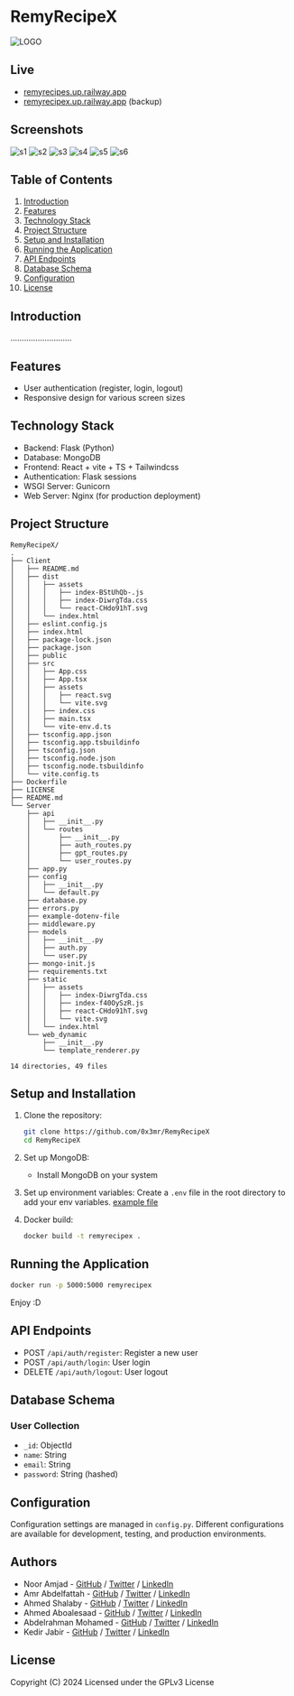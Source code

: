 # RemyRecipeX

![LOGO](Client/src/assets/images/Logo.png)

## Live

- [remyrecipes.up.railway.app](https://remyrecipes.up.railway.app/)  
- [remyrecipex.up.railway.app](https://remyrecipex.up.railway.app/) (backup)


## Screenshots
![s1](.res/s1.png)
![s2](.res/Carosel1.png)
![s3](.res/Carosel2.png)
![s4](.res/Movie.png)
![s5](.res/Register.png)
![s6](.res/Map.png)

## Table of Contents

1. [Introduction](#introduction)
2. [Features](#features)
3. [Technology Stack](#technology-stack)
4. [Project Structure](#project-structure)
5. [Setup and Installation](#setup-and-installation)
6. [Running the Application](#running-the-application)
7. [API Endpoints](#api-endpoints)
9. [Database Schema](#database-schema)
10. [Configuration](#configuration)
11. [License](#license)

## Introduction

...........................

## Features

- User authentication (register, login, logout)
- Responsive design for various screen sizes

## Technology Stack

- Backend: Flask (Python)
- Database: MongoDB
- Frontend: React + vite + TS + Tailwindcss
- Authentication: Flask sessions
- WSGI Server: Gunicorn
- Web Server: Nginx (for production deployment)

## Project Structure

```text
RemyRecipeX/
.
├── Client
│   ├── README.md
│   ├── dist
│   │   ├── assets
│   │   │   ├── index-BStUhQb-.js
│   │   │   ├── index-DiwrgTda.css
│   │   │   └── react-CHdo91hT.svg
│   │   └── index.html
│   ├── eslint.config.js
│   ├── index.html
│   ├── package-lock.json
│   ├── package.json
│   ├── public
│   ├── src
│   │   ├── App.css
│   │   ├── App.tsx
│   │   ├── assets
│   │   │   ├── react.svg
│   │   │   └── vite.svg
│   │   ├── index.css
│   │   ├── main.tsx
│   │   └── vite-env.d.ts
│   ├── tsconfig.app.json
│   ├── tsconfig.app.tsbuildinfo
│   ├── tsconfig.json
│   ├── tsconfig.node.json
│   ├── tsconfig.node.tsbuildinfo
│   └── vite.config.ts
├── Dockerfile
├── LICENSE
├── README.md
└── Server
    ├── api
    │   ├── __init__.py
    │   └── routes
    │       ├── __init__.py
    │       ├── auth_routes.py
    │       ├── gpt_routes.py
    │       └── user_routes.py
    ├── app.py
    ├── config
    │   ├── __init__.py
    │   └── default.py
    ├── database.py
    ├── errors.py
    ├── example-dotenv-file
    ├── middleware.py
    ├── models
    │   ├── __init__.py
    │   ├── auth.py
    │   └── user.py
    ├── mongo-init.js
    ├── requirements.txt
    ├── static
    │   ├── assets
    │   │   ├── index-DiwrgTda.css
    │   │   ├── index-f40OySzR.js
    │   │   ├── react-CHdo91hT.svg
    │   │   └── vite.svg
    │   └── index.html
    └── web_dynamic
        ├── __init__.py
        └── template_renderer.py

14 directories, 49 files
```

## Setup and Installation

1. Clone the repository:
   ```sh
   git clone https://github.com/0x3mr/RemyRecipeX
   cd RemyRecipeX
   ```
2. Set up MongoDB:
   - Install MongoDB on your system

3. Set up environment variables:
   Create a `.env` file in the root directory to add your env variables. [example file](./Server/example-dotenv-file)

4. Docker build:
   ```sh
   docker build -t remyrecipex .
   ```


## Running the Application

```sh
docker run -p 5000:5000 remyrecipex
```

Enjoy :D

## API Endpoints

- POST `/api/auth/register`: Register a new user
- POST `/api/auth/login`: User login
- DELETE `/api/auth/logout`: User logout

## Database Schema

### User Collection

- `_id`: ObjectId
- `name`: String
- `email`: String
- `password`: String (hashed)


## Configuration

Configuration settings are managed in `config.py`. Different configurations are available for development, testing, and production environments.

## Authors

- Noor Amjad - [GitHub](https://github.com/Justxd22) / [Twitter](https://twitter.com/_xd222) / [LinkedIn](https://www.linkedin.com/in/noor-amjad-xd)
- Amr Abdelfattah - [GitHub](https://github.com/0x3mr) / [Twitter](https://twitter.com/an0n_amr) / [LinkedIn](https://www.linkedin.com/in/amrabdelfattah/)
- Ahmed Shalaby - [GitHub](https://github.com/Madiocre) / [Twitter](https://twitter.com/Ahmed_K_Shalaby) / [LinkedIn](https://www.linkedin.com/in/ahmed-shalaby-31a03a235/)
- Ahmed Aboalesaad - [GitHub](https://github.com/Ahmed-Aboalasaad) / [Twitter](https://x.com/Aboalesaad_) / [LinkedIn](https://www.linkedin.com/in/ahmed-aboalesaad/)
- Abdelrahman Mohamed - [GitHub](https://github.com/hackerSa3edy) / [Twitter](https://x.com/hackersa3edy) / [LinkedIn](https://linkedin.com/abdelrahmanm0)
- Kedir Jabir - [GitHub](https://github.com/IbnuJabir) / [Twitter](https://x.com/Ibnu_J1) / [LinkedIn](https://www.linkedin.com/in/ibnu-jabir/)

## License

Copyright (C) 2024
Licensed under the GPLv3 License

